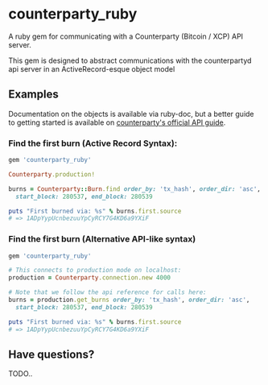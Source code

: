 counterparty_ruby
=================
A ruby gem for communicating with a Counterparty (Bitcoin / XCP) API server.

This gem is designed to abstract communications with the counterpartyd api server in an ActiveRecord-esque object model

## Examples
Documentation on the objects is available via ruby-doc, but a better guide to
getting started is available on [counterparty's official API guide](https://github.com/CounterpartyXCP/counterpartyd/blob/master/docs/API.rst#read-api-function-reference).

### Find the first burn (Active Record Syntax):
```ruby
gem 'counterparty_ruby'

Counterparty.production!

burns = Counterparty::Burn.find order_by: 'tx_hash', order_dir: 'asc', 
  start_block: 280537, end_block: 280539

puts "First burned via: %s" % burns.first.source
# => 1ADpYypUcnbezuuYpCyRCY7G4KD6a9YXiF
```

### Find the first burn (Alternative API-like syntax)
```ruby
gem 'counterparty_ruby'

# This connects to production mode on localhost:
production = Counterparty.connection.new 4000

# Note that we follow the api reference for calls here:
burns = production.get_burns order_by: 'tx_hash', order_dir: 'asc', 
  start_block: 280537, end_block: 280539

puts "First burned via: %s" % burns.first.source
# => 1ADpYypUcnbezuuYpCyRCY7G4KD6a9YXiF
```

## Have questions?
TODO..
